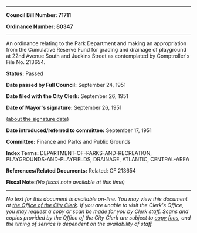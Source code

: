 

********

**Council Bill Number: 71711**
   
**Ordinance Number: 80347**
********

 An ordinance relating to the Park Department and making an appropriation from the Cumulative Reserve Fund for grading and drainage of playground at 22nd Avenue South and Judkins Street as contemplated by Comptroller's File No. 213654.

**Status:** Passed
   
**Date passed by Full Council:** September 24, 1951
   
**Date filed with the City Clerk:** September 26, 1951
   
**Date of Mayor's signature:** September 26, 1951
   
[(about the signature date)](/~public/approvaldate.htm)
   
   
   
**Date introduced/referred to committee:** September 17, 1951
   
**Committee:** Finance and Parks and Public Grounds
   
   
**Index Terms:** DEPARTMENT-OF-PARKS-AND-RECREATION, PLAYGROUNDS-AND-PLAYFIELDS, DRAINAGE, ATLANTIC, CENTRAL-AREA

**References/Related Documents:** Related: CF 213654

**Fiscal Note:**_(No fiscal note available at this time)_
********

_No text for this document is available on-line. You may view this document at [the Office of the City Clerk](http://www.seattle.gov/leg/clerk/contactUs.htm). If you are unable to visit the Clerk's Office, you may request a copy or scan be made for you by Clerk staff. Scans and copies provided by the Office of the City Clerk are subject to [copy fees](http://clerk.seattle.gov/~public/clerkfees.htm), and the timing of service is dependent on the availability of staff._

